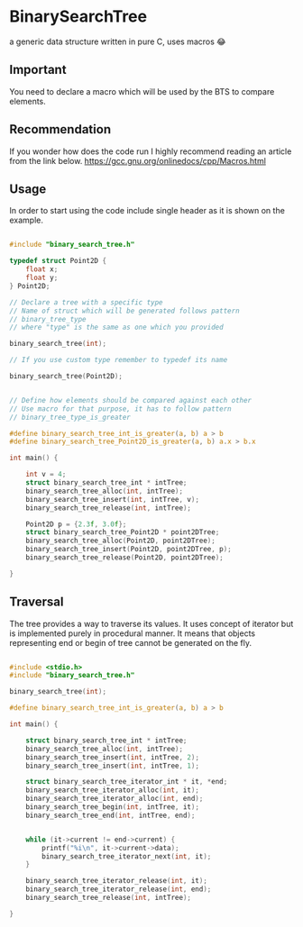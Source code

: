 # BinarySearchTree
a generic data structure written in pure C, uses macros 😂

## Important
You need to declare a macro which will be used by the BTS to compare elements.

## Recommendation
If you wonder how does the code run I highly recommend reading an article from the link below.
https://gcc.gnu.org/onlinedocs/cpp/Macros.html

## Usage
In order to start using the code include single header as it is shown on the example.

```c

#include "binary_search_tree.h"

typedef struct Point2D {
    float x;
    float y;
} Point2D;

// Declare a tree with a specific type
// Name of struct which will be generated follows pattern
// binary_tree_type
// where "type" is the same as one which you provided

binary_search_tree(int);

// If you use custom type remember to typedef its name

binary_search_tree(Point2D);


// Define how elements should be compared against each other
// Use macro for that purpose, it has to follow pattern
// binary_tree_type_is_greater

#define binary_search_tree_int_is_greater(a, b) a > b
#define binary_search_tree_Point2D_is_greater(a, b) a.x > b.x

int main() {

    int v = 4;
    struct binary_search_tree_int * intTree;
    binary_search_tree_alloc(int, intTree);
    binary_search_tree_insert(int, intTree, v);
    binary_search_tree_release(int, intTree);

    Point2D p = {2.3f, 3.0f};
    struct binary_search_tree_Point2D * point2DTree;
    binary_search_tree_alloc(Point2D, point2DTree);
    binary_search_tree_insert(Point2D, point2DTree, p);
    binary_search_tree_release(Point2D, point2DTree);

}

```

## Traversal
The tree provides a way to traverse its values.
It uses concept of iterator but is implemented purely in procedural manner.
It means that objects representing end or begin of tree cannot be generated on the fly.

```c

#include <stdio.h>
#include "binary_search_tree.h"

binary_search_tree(int);

#define binary_search_tree_int_is_greater(a, b) a > b

int main() {

    struct binary_search_tree_int * intTree;
    binary_search_tree_alloc(int, intTree);
    binary_search_tree_insert(int, intTree, 2);
    binary_search_tree_insert(int, intTree, 1);

    struct binary_search_tree_iterator_int * it, *end;
    binary_search_tree_iterator_alloc(int, it);
    binary_search_tree_iterator_alloc(int, end);
    binary_search_tree_begin(int, intTree, it);
    binary_search_tree_end(int, intTree, end);


    while (it->current != end->current) {
        printf("%i\n", it->current->data);
        binary_search_tree_iterator_next(int, it);
    }

    binary_search_tree_iterator_release(int, it);
    binary_search_tree_iterator_release(int, end);
    binary_search_tree_release(int, intTree);

}


```
